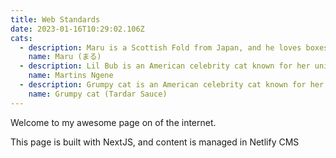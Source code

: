 ```yaml
---
title: Web Standards
date: 2023-01-16T10:29:02.106Z
cats:
  - description: Maru is a Scottish Fold from Japan, and he loves boxes.
    name: Maru (まる)
  - description: Lil Bub is an American celebrity cat known for her unique appearance.
    name: Martins Ngene
  - description: Grumpy cat is an American celebrity cat known for her grumpy appearance.
    name: Grumpy cat (Tardar Sauce)
---
```


Welcome to my awesome page on of the internet.

This page is built with NextJS, and content is managed in Netlify CMS
